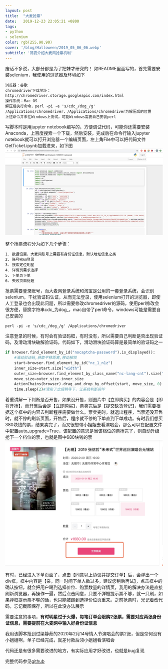 ```yaml
---
layout: post
title:  "大麦抢票"
date:   2019-12-23 22:05:21 +0800
tags: 
- python
- selenium
color: rgb(255,90,90)
cover: '/blog/Halloween/2019_05_06_06.webp'
subtitle: '简要介绍大麦网抢票机制'
---
```

废话不多说，大部分都是为了把妹才研究的！
如README里面写的，首先需要安装selenium，我使用的浏览器及环境如下

```
浏览器：谷歌
chromedriver下载地址：http://chromedriver.storage.googleapis.com/index.html
操作系统：Mac OS
解压后执行命令，perl -pi -e 's/cdc_/dog_/g' /Applications/chromedriver，/Applications/chromedriver为解压后的位置
上述命令并未在Windows上测试，可能Windows需要自己安装perl
```
写脚本时是用jupyter notebook编写的，方便调试代码，可能你还需要安装Anaconda，上百度搜索一个下载，然后安装，完成后在命令行输入jupyter notebook就可以打开浏览器一个编辑页面，左上角File中可以把代码文件GetTicket.ipynb加载进来，如下图
![image](/blog/blog_damai_ticket/notebook.jpg)

整个抢票流程分为如下几个步骤：

```
1. 数据设置，大麦网账号上需要有身份证信息，默认地址信息之类
2. 账号密码登录
3. 搜索定位明星
4. 详情页需求选择
5. 下单页下单
6. 失败页面处理
```

抢票需要登录账号，而大麦网登录系统和淘宝是公用的一套登录系统，会识别selenium，干扰验证码认证，从而无法登录，使用selenium打开的浏览器，即使人工登录也会出现此问题，所以需要修改chromedriver的源码，使用perl修改会很方便，替换字符串cdc\_为dog\_，mac自带了perl命令，windows可能是需要自己安装的

```
perl -pi -e 's/cdc_/dog_/g' /Applications/chromedriver
```
注意登录的时候，有时会有验证码框，有时没有，所以需要自己判断是否出现验证码，及滑动滑块破解验证码，代码如下，滑动滑块验证码算是最简单的验证码之一

```python
if browser.find_element_by_id("nocaptcha-password").is_displayed():
    #滑动验证码,获取平移距离,移动解锁
    start=browser.find_element_by_id("nc_1_n1z")
    inner_size=start.size["width"]
    outer_size=browser.find_element_by_class_name("nc-lang-cnt").size["width"]
    move_size=outer_size-inner_size
    ActionChains(browser).drag_and_drop_by_offset(start, move_size, 0).perform()
    time.sleep(2)#滑完了之后稍等下，让系统判断完毕
```

着重讲解一下判断是否开售，如果没开售，则图片中【立即购买】的内容会是【即将开抢】，而开售后会是【立即购买】，票卖完后是【提交缺货登记】，我们需要根据这个框中的内容去判断程序需要做什么。票卖完时，就退出程序，当票还没开售时，就不停的刷新页面，开售后，程序就不停的下单直到下单成功。有时我们想买380块钱的票，结果卖完了，而又很想带小姐姐去看演唱会，那么可以在配置文件中配置auto_upgrade=True，该配置的意思是当该档位的票抢完了，则自动升级抢下一个档位的票，也就是图中680块钱的票
![image](/blog/blog_damai_ticket/buy.jpg)

有时，已经进入下单页面了，点击【同意以上协议并提交订单】后，会弹出一个div框，框中内容是【亲，同一时间下单人数过多，建议您稍后再试】，点击框中的确认按钮，就会把用户踢到选择价位、购票数量的详情页，我用的解决办法是直接刷新浏览器，再操作一遍，然后点击同意，只要不弹框提示票不够，就一只刷，如果弹框提示票不够的话，也只能被踢到选择价位页重来。之前抢票时，光记着改代码，忘记截图保存，所以在此没办法展示

需要注意的事项，**有时明星过于火爆，每笔订单会限购2张票，需要对应两张身份证信息，需要提前在大麦网中输入好身份证信息**

我用该脚本抢到过梁静茹的2020年2月14号情人节演唱会的票2张，但是奈何没有小姐姐啊，单子已经完成，就差付款后领小姐姐看演唱会

代码还是有很多需要改进的地方，有实际应用才好改进，也就是bug复现

完整代码参见[github](https://github.com/WhisperLoli/DaMai)
